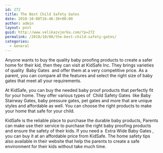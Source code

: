 ```yaml
---
id: 272
title: The Best Child Safety Gates
date: 2010-10-08T16:46:38+00:00
author: admin
layout: post
guid: http://www.velikazvjerka.com/?p=272
permalink: /2010/10/08/the-best-child-safety-gates/
categories:
  - General
---
```

Anyone wants to buy the quality baby proofing products to create a safer home for their kid, then they can visit at KidSafe Inc. They brings varieties of quality &nbsp;Baby Gates&nbsp; and offer them at a very competitive price. As a parent, you can compare all the features and select the right size of baby gates that meet all your requirements.

At KidSafe, you can buy the needed baby proof products that perfectly fit for your home. They offer various types of &nbsp;Child Safety Gates&nbsp; like Baby Stairway Gates, baby pressure gates, pet gates and more that are unique styles and affordable as well. You can choose the right products to make your home that safe for your child. 

KidSafe is the reliable place to purchase the durable baby products, Parents can make use their service to purchase the right baby proofing products and ensure the safety of their kids. If you need a &nbsp;Extra Wide Baby Gates&nbsp;, you can buy it at an affordable price from KidSafe. The home safety tips also available in their website that help the parents to create a safe environment for their kids without take much time.